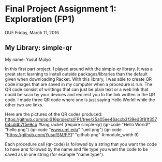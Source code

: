 # Final Project Assignment 1: Exploration (FP1)
DUE Friday, March 11, 2016

## My Library: simple-qr
My name: Yusuf Mulyo

In this first part project, I played around with the simple-qr library. It was a great start learning to install outside packages/libraries than the default given when downloading Racket. With this library, I was able to create QR code images that are saved in my computer when a procedure is run. The QR code consist of writtings that can just be plain text or a web link that could be scan by your devices and redirect you to the link written in the QR code. I made three QR code where one is just saying Hello World! while the other two are links.

Here are the pictures of the QR codes produced: https://github.com/oplS16projects/FP1/tree/25a05ee46accb3f39ed3f81f35764cddb7f5e9cb
#lang racket
(require simple-qr)
(qr-code "Hello World!" "hello.png")
(qr-code "www.uml.edu" "uml.png")
(qr-code "https://github.com/YusufSM/FP1" "github.png" #:module_width 9)

Each procedure call (qr-code) is followed by a string that you want the code to have and followed by the name and file type you want the code to be saved as in one string (for example "name.type").
